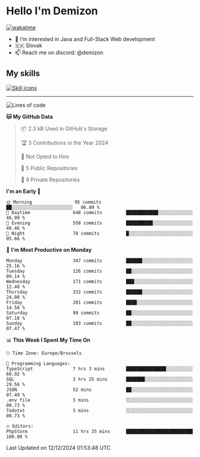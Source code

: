 # Hello I'm Demizon
[![wakatime](https://wakatime.com/badge/user/6ad1949f-d6d7-44f9-9eee-c35e54cc499b.svg)](https://wakatime.com/@6ad1949f-d6d7-44f9-9eee-c35e54cc499b)
- 👀 I’m interested in Java and Full-Stack Web development
- 🇸🇰 Slovak
- 📫 Reach me on discord: @demizon

## My skills
[![Skill icons](https://skillicons.dev/icons?i=java,js,ts,html,css,react,nextjs,tailwind,supabase,py,git,docker,linux,mysql,postgres,mongo&theme=dark)](https://github.com/Demizon3433)

---

<!--START_SECTION:waka-->
![Lines of code](https://img.shields.io/badge/From%20Hello%20World%20I%27ve%20Written-372.6%20thousand%20lines%20of%20code-blue)

**🐱 My GitHub Data** 

> 📦 2.3 kB Used in GitHub's Storage 
 > 
> 🏆 3 Contributions in the Year 2024
 > 
> 🚫 Not Opted to Hire
 > 
> 📜 5 Public Repositories 
 > 
> 🔑 9 Private Repositories 
 > 
**I'm an Early 🐤** 

```text
🌞 Morning                95 commits          ██░░░░░░░░░░░░░░░░░░░░░░░   06.89 % 
🌆 Daytime                648 commits         ████████████░░░░░░░░░░░░░   46.99 % 
🌃 Evening                558 commits         ██████████░░░░░░░░░░░░░░░   40.46 % 
🌙 Night                  78 commits          █░░░░░░░░░░░░░░░░░░░░░░░░   05.66 % 
```
📅 **I'm Most Productive on Monday** 

```text
Monday                   347 commits         ██████░░░░░░░░░░░░░░░░░░░   25.16 % 
Tuesday                  126 commits         ██░░░░░░░░░░░░░░░░░░░░░░░   09.14 % 
Wednesday                171 commits         ███░░░░░░░░░░░░░░░░░░░░░░   12.40 % 
Thursday                 332 commits         ██████░░░░░░░░░░░░░░░░░░░   24.08 % 
Friday                   201 commits         ████░░░░░░░░░░░░░░░░░░░░░   14.58 % 
Saturday                 99 commits          ██░░░░░░░░░░░░░░░░░░░░░░░   07.18 % 
Sunday                   103 commits         ██░░░░░░░░░░░░░░░░░░░░░░░   07.47 % 
```


📊 **This Week I Spent My Time On** 

```text
🕑︎ Time Zone: Europe/Brussels

💬 Programming Languages: 
TypeScript               7 hrs 3 mins        ███████████████░░░░░░░░░░   60.92 % 
SQL                      3 hrs 25 mins       ███████░░░░░░░░░░░░░░░░░░   29.56 % 
JSON                     52 mins             ██░░░░░░░░░░░░░░░░░░░░░░░   07.49 % 
.env file                5 mins              ░░░░░░░░░░░░░░░░░░░░░░░░░   00.73 % 
Todotxt                  5 mins              ░░░░░░░░░░░░░░░░░░░░░░░░░   00.73 % 

🔥 Editors: 
PhpStorm                 11 hrs 35 mins      █████████████████████████   100.00 % 
```


 Last Updated on 12/12/2024 01:53:48 UTC
<!--END_SECTION:waka-->
